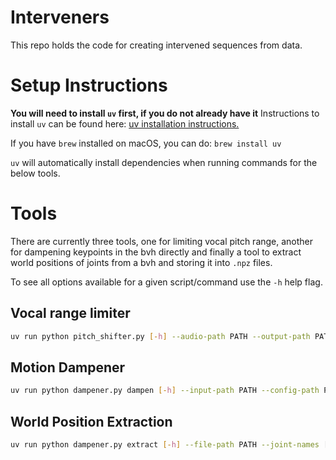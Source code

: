 # Interveners

This repo holds the code for creating intervened sequences from data.

# Setup Instructions

**You will need to install `uv` first, if you do not already have it**
Instructions to install `uv` can be found here: [uv installation instructions.](https://docs.astral.sh/uv/getting-started/installation/#installation-methods)

If you have `brew` installed on macOS, you can do: `brew install uv`

`uv` will automatically install dependencies when running commands for the below tools.

# Tools

There are currently three tools, one for limiting vocal pitch range, another for dampening keypoints in the bvh directly and finally a tool to extract world positions of joints from a bvh and storing it into `.npz` files.

To see all options available for a given script/command use the `-h` help flag.

## Vocal range limiter

```sh
uv run python pitch_shifter.py [-h] --audio-path PATH --output-path PATH [--max-deviation-hz FLOAT]
```

## Motion Dampener

```sh
uv run python dampener.py dampen [-h] --input-path PATH --config-path PATH [--output-path {None}|PATH]
```

## World Position Extraction
```sh
uv run python dampener.py extract [-h] --file-path PATH --joint-names [STR [STR ...]] [--output-path {None}|PATH]
```